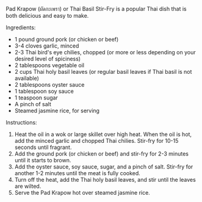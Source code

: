 Pad Krapow (ผัดกะเพรา) or Thai Basil Stir-Fry is a popular Thai dish that is both delicious and easy to make.

Ingredients:

* 1 pound ground pork (or chicken or beef)
* 3-4 cloves garlic, minced
* 2-3 Thai bird's eye chilies, chopped (or more or less depending on your desired level of spiciness)
* 2 tablespoons vegetable oil
* 2 cups Thai holy basil leaves (or regular basil leaves if Thai basil is not available)
* 2 tablespoons oyster sauce
* 1 tablespoon soy sauce
* 1 teaspoon sugar
* A pinch of salt
* Steamed jasmine rice, for serving

Instructions:

1. Heat the oil in a wok or large skillet over high heat. When the oil is hot, add the minced garlic and chopped Thai chilies. Stir-fry for 10-15 seconds until fragrant.
2. Add the ground pork (or chicken or beef) and stir-fry for 2-3 minutes until it starts to brown.
3. Add the oyster sauce, soy sauce, sugar, and a pinch of salt. Stir-fry for another 1-2 minutes until the meat is fully cooked.
4. Turn off the heat, add the Thai holy basil leaves, and stir until the leaves are wilted.
5. Serve the Pad Krapow hot over steamed jasmine rice.